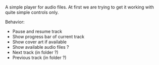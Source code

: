 A simple player for audio files.  At first we are trying to get it working with quite simple controls only.

Behavior:

* Pause and resume track
* Show progress bar of current track
* Show cover art if available
* Show available audio files ?
* Next track (in folder ?)
* Previous track (in folder ?)
